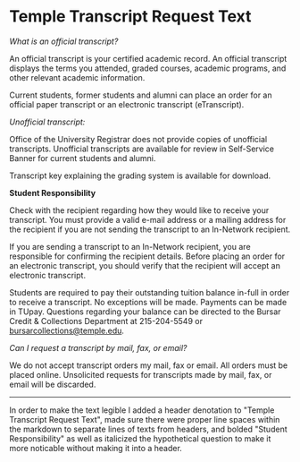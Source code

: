 # Temple Transcript Request Text

*What is an official transcript?*

An official transcript is your certified academic record. An official transcript displays the terms you attended, graded courses, academic programs, and other relevant academic information. 

Current students, former students and alumni can place an order for an official paper transcript or an electronic transcript (eTranscript).

*Unofficial transcript:*

Office of the University Registrar does not provide copies of unofficial transcripts. Unofficial transcripts are available for review in Self-Service Banner for current students and alumni.

Transcript key explaining the grading system is available for download.

 

**Student Responsibility**

Check with the recipient regarding how they would like to receive your transcript. You must provide a valid e-mail address or a mailing address for the recipient if you are not sending the transcript to an In-Network recipient.

If you are sending a transcript to an In-Network recipient, you are responsible for confirming the recipient details. Before placing an order for an electronic transcript, you should verify that the recipient will accept an electronic transcript.

Students are required to pay their outstanding tuition balance in-full in order to receive a transcript.  No exceptions will be made.  Payments can be made in TUpay. Questions regarding your balance can be directed to the Bursar Credit & Collections Department at 215-204-5549 or bursarcollections@temple.edu.

 

*Can I request a transcript by mail, fax, or email?*

We do not accept transcript orders my mail, fax or email. All orders must be placed online. Unsolicited requests for transcripts made by mail, fax, or email will be discarded.

---

In order to make the text legible I added a header denotation to "Temple Transcript Request Text", made sure there were proper line spaces within the markdown to separate lines of texts from headers, and bolded "Student Responsibility" as well as italicized the hypothetical question to make it more noticable without making it into a header.
